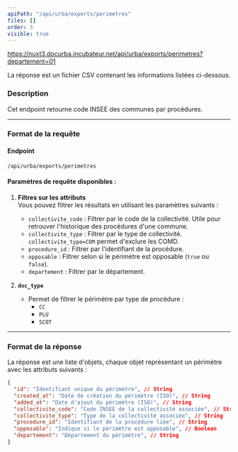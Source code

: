 ```yaml
---
apiPath: "/api/urba/exports/perimetres"
files: []
order: 3
visible: true
---
```

https://nuxt3.docurba.incubateur.net/api/urba/exports/perimetres?departement=01

La réponse est un fichier CSV contenant les informations listées ci-dessous.

### Description
Cet endpoint retourne code INSEE des communes par procédures.

---

### Format de la requête

#### Endpoint
`/api/urba/exports/perimetres`

#### Paramètres de requête disponibles :
1. **Filtres sur les attributs**  
   Vous pouvez filtrer les résultats en utilisant les paramètres suivants :
   - `collectivite_code` : Filtrer par le code de la collectivité. Utile pour retrouver l'historique des procédures d'une commune.
   - `collectivite_type` : Filtrer par le type de collectivité. `collectivite_type=COM` permet d'exclure les COMD.
   - `procedure_id` : Filtrer par l'identifiant de la procédure.
   - `opposable` : Filtrer selon si le périmètre est opposable (`true` ou `false`).
   - `departement` : Filtrer par le département.

2. **`doc_type`**  
   - Permet de filtrer le périmètre par type de procédure :
     - `CC`
     - `PLU`
     - `SCOT`

---

### Format de la réponse

La réponse est une liste d'objets, chaque objet représentant un périmètre avec les attributs suivants :

```json
{
  "id": "Identifiant unique du périmètre", // String
  "created_at": "Date de création du périmètre (ISO)", // String
  "added_at": "Date d'ajout du périmètre (ISO)", // String
  "collectivite_code": "Code INSEE de la collectivité associée", // String
  "collectivite_type": "Type de la collectivité associée", // String
  "procedure_id": "Identifiant de la procédure liée", // String
  "opposable": "Indique si le périmètre est opposable", // Boolean
  "departement": "Département du périmètre", // String
}
